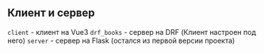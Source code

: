 ## Клиент и сервер
`client` - клиент на Vue3
`drf_books` - сервер на DRF (Клиент настроен под него)
`server` - сервер на Flask (остался из первой версии проекта)
